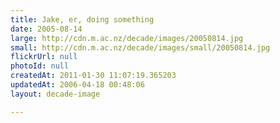 ```yaml
---
title: Jake, er, doing something
date: 2005-08-14
large: http://cdn.m.ac.nz/decade/images/20050814.jpg
small: http://cdn.m.ac.nz/decade/images/small/20050814.jpg
flickrUrl: null
photoId: null
createdAt: 2011-01-30 11:07:19.365203
updatedAt: 2006-04-18 00:48:06
layout: decade-image

---
```


